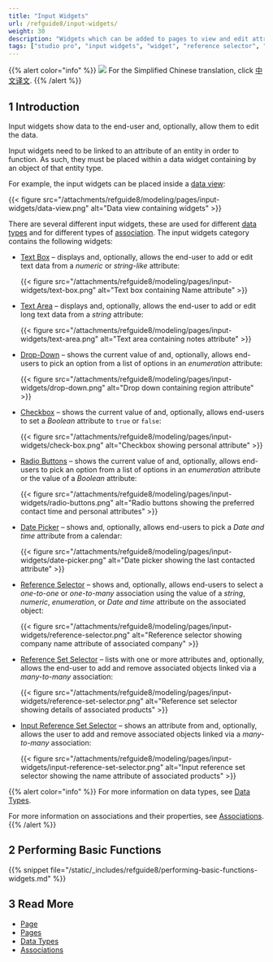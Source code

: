 ```yaml
---
title: "Input Widgets"
url: /refguide8/input-widgets/
weight: 30
description: "Widgets which can be added to pages to view and edit attributes of objects."
tags: ["studio pro", "input widgets", "widget", "reference selector", "reference set", "association", "edit", "data input"]
---
```


{{% alert color="info" %}}
<img src="/attachments/china.png" class="d-inline-block" /> For the Simplified Chinese translation, click [中文译文](https://cdn.mendix.tencent-cloud.com/documentation/refguide8/input-widgets.pdf).
{{% /alert %}}

## 1 Introduction

Input widgets show data to the end-user and, optionally, allow them to edit the data.

Input widgets need to be linked to an attribute of an entity in order to function. As such, they must be placed within a data widget containing by an object of that entity type.

For example, the input widgets can be placed inside a [data view](/refguide8/data-view/):

{{< figure src="/attachments/refguide8/modeling/pages/input-widgets/data-view.png" alt="Data view containing widgets" >}}

There are several different input widgets, these are used for different [data types](/refguide8/data-types/) and for different types of [association](/refguide8/associations/). The input widgets category contains the following widgets:

* [Text Box](/refguide8/text-box/) – displays and, optionally, allows the end-user to add or edit text data from a *numeric* or *string-like* attribute:

    {{< figure src="/attachments/refguide8/modeling/pages/input-widgets/text-box.png" alt="Text box containing Name attribute" >}}

* [Text Area](/refguide8/text-area/) – displays and, optionally, allows the end-user to add or edit long text data from a *string* attribute:

    {{< figure src="/attachments/refguide8/modeling/pages/input-widgets/text-area.png" alt="Text area containing notes attribute" >}}

* [Drop-Down](/refguide8/drop-down/) – shows the current value of and, optionally, allows end-users to pick an option from a list of options in an *enumeration* attribute:

    {{< figure src="/attachments/refguide8/modeling/pages/input-widgets/drop-down.png" alt="Drop down containing region attribute" >}}

* [Checkbox](/refguide8/check-box/) – shows the current value of and, optionally, allows end-users to set a *Boolean* attribute to `true` or `false`:

    {{< figure src="/attachments/refguide8/modeling/pages/input-widgets/check-box.png" alt="Checkbox showing personal attribute" >}}

* [Radio Buttons](/refguide8/radio-buttons/) – shows the current value of and, optionally, allows end-users to pick an option from a list of options in an *enumeration* attribute or the value of a *Boolean* attribute:

    {{< figure src="/attachments/refguide8/modeling/pages/input-widgets/radio-buttons.png" alt="Radio buttons showing the preferred contact time and personal attributes" >}}

* [Date Picker](/refguide8/date-picker/) – shows and, optionally, allows end-users to pick a *Date and time* attribute from a calendar:

    {{< figure src="/attachments/refguide8/modeling/pages/input-widgets/date-picker.png" alt="Date picker showing the last contacted attribute" >}}

* [Reference Selector](/refguide8/reference-selector/) – shows and, optionally, allows end-users to select a *one-to-one* or *one-to-many* association using the value of a *string*, *numeric*, *enumeration*, or *Date and time* attribute on the associated object:

    {{< figure src="/attachments/refguide8/modeling/pages/input-widgets/reference-selector.png" alt="Reference selector showing company name attribute of associated company" >}}

* [Reference Set Selector](/refguide8/reference-set-selector/) –  lists with one or more attributes and, optionally, allows the end-user to add and remove associated objects linked via a *many-to-many* association:

    {{< figure src="/attachments/refguide8/modeling/pages/input-widgets/reference-set-selector.png" alt="Reference set selector showing details of associated products" >}}

* [Input Reference Set Selector](/refguide8/input-reference-set-selector/) – shows an attribute from and, optionally, allows the user to add and remove associated objects linked via a *many-to-many* association:

    {{< figure src="/attachments/refguide8/modeling/pages/input-widgets/input-reference-set-selector.png" alt="Input reference set selector showing the name attribute of associated products" >}}

{{% alert color="info" %}}
For more information on data types, see [Data Types](/refguide8/data-types/).

For more information on associations and their properties, see [Associations](/refguide8/associations/).
{{% /alert %}}

## 2 Performing Basic Functions

{{% snippet file="/static/_includes/refguide8/performing-basic-functions-widgets.md" %}}

## 3 Read More

* [Page](/refguide8/page/)
* [Pages](/refguide8/pages/)
* [Data Types](/refguide8/data-types/)
* [Associations](/refguide8/associations/)
